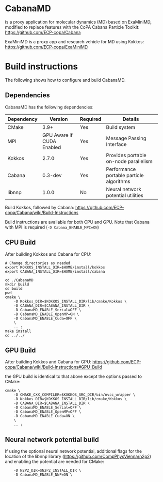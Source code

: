 # CabanaMD

is a proxy application for molecular dynamics (MD) based 
on ExaMiniMD, modified to replace features with the CoPA 
Cabana Particle Toolkit:
https://github.com/ECP-copa/Cabana


ExaMiniMD is a proxy app and research vehicle for 
MD using Kokkos:
https://github.com/ECP-copa/ExaMiniMD



# Build instructions
The following shows how to configure and build CabanaMD.

## Dependencies
CabanaMD has the following dependencies:

|Dependency | Version | Required | Details|
|---------- | ------- |--------  |------- |
|CMake      | 3.9+    | Yes      | Build system
|MPI        | GPU Aware if CUDA Enabled | Yes | Message Passing Interface
|Kokkos     | 2.7.0   | Yes      | Provides portable on-node parallelism
|Cabana     | 0.3-dev | Yes      | Performance portable particle algorithms
|libnnp     | 1.0.0   | No       | Neural network potential utilities

Build Kokkos, followed by Cabana:
https://github.com/ECP-copa/Cabana/wiki/Build-Instructions

Build instructions are available for both CPU and GPU. Note that Cabana with
MPI is required (`-D Cabana_ENABLE_MPI=ON`)

## CPU Build
After building Kokkos and Cabana for CPU:
```
# Change directories as needed
export KOKKOS_INSTALL_DIR=$HOME/install/kokkos
export CABANA_INSTALL_DIR=$HOME/install/cabana

cd ./CabanaMD
mkdir build
cd build
pwd
cmake \
    -D Kokkos_DIR=$KOKKOS_INSTALL_DIR/lib/cmake/Kokkos \
    -D CABANA_DIR=$CABANA_INSTALL_DIR \
    -D CabanaMD_ENABLE_Serial=OFF \
    -D CabanaMD_ENABLE_OpenMP=ON \
    -D CabanaMD_ENABLE_Cuda=OFF \
    \
    .. ;
make install
cd ../../
```

## GPU Build
After building Kokkos and Cabana for GPU:
https://github.com/ECP-copa/Cabana/wiki/Build-Instructions#GPU-Build

the GPU build is identical to that above except the options passed to CMake:
```
cmake \
    -D CMAKE_CXX_COMPILER=$KOKKOS_SRC_DIR/bin/nvcc_wrapper \
    -D Kokkos_DIR=$KOKKOS_INSTALL_DIR/lib/cmake/Kokkos \
    -D CABANA_DIR=$CABANA_INSTALL_DIR \
    -D CabanaMD_ENABLE_Serial=OFF \
    -D CabanaMD_ENABLE_OpenMP=OFF \
    -D CabanaMD_ENABLE_Cuda=ON \
    \
    .. ;
```

## Neural network potential build
If using the optional neural network potential, additional flags for the
location of the libnnp library (https://github.com/CompPhysVienna/n2p2)
and enabling the potential are needed for CMake:
```
    -D N2P2_DIR=$N2P2_INSTALL_DIR \
    -D CabanaMD_ENABLE_NNP=ON \
```
